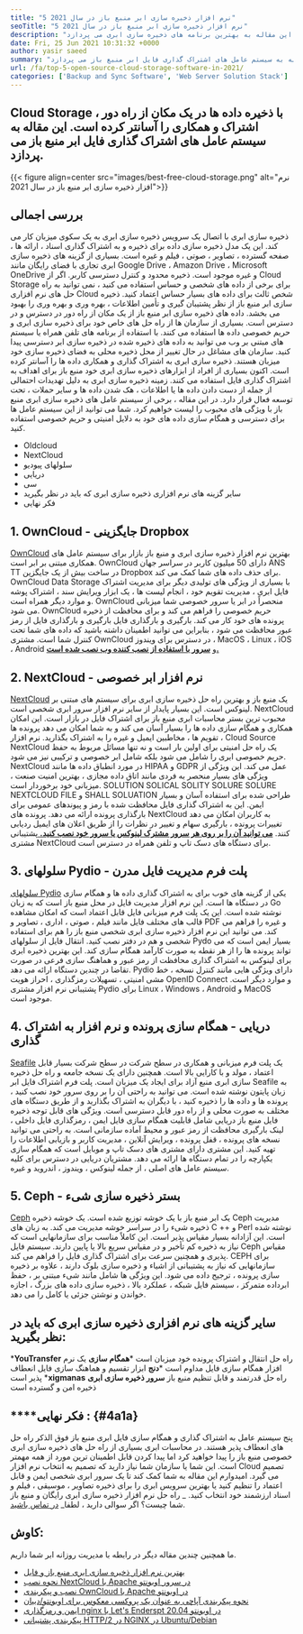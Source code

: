 ```yaml
---
title: "5 نرم افزار ذخیره سازی ابر منبع باز در سال 2021" 
seoTitle: "5 نرم افزار ذخیره سازی ابر منبع باز در سال 2021" 
description: "ذخیره سازی ابر منبع باز از نظر پشتیبان گیری و تأمین اطلاعات ، بهره وری و بهره وری را بهبود می بخشد. این مقاله به بهترین برنامه های ذخیره سازی ابری می پردازد" 
date: Fri, 25 Jun 2021 10:31:32 +0000
author: yasir saeed
summary: "ذخیره سازی ابری با ذخیره داده ها در یک مکان از راه دور ، اشتراک و همکاری را آسانتر کرده است. این مقاله به سیستم عامل های اشتراک گذاری فایل ابر منبع باز می پردازد." 
url: /fa/top-5-open-source-cloud-storage-software-in-2021/
categories: ['Backup and Sync Software', 'Web Server Solution Stack']
---
```


## Cloud Storage با ذخیره داده ها در یک مکان از راه دور ، اشتراک و همکاری را آسانتر کرده است. این مقاله به سیستم عامل های اشتراک گذاری فایل ابر منبع باز می پردازد.

{{< figure align=center src="images/best-free-cloud-storage.png" alt="نرم افزار ذخیره سازی ابر منبع باز در سال 2021">}}


## **بررسی اجمالی**
ذخیره سازی ابری با اتصال یک سرویس ذخیره سازی ابری به یک سکوی میزبان کار می کند. این یک مدل ذخیره سازی داده برای ذخیره و به اشتراک گذاری اسناد ، ارائه ها ، صفحه گسترده ، تصاویر ، صوتی ، فیلم و غیره است. بسیاری از گزینه های ذخیره سازی ابری تجاری با فضای رایگان مانند Google Drive ، Amazon Drive ، Microsoft OneDrive و غیره موجود است. ذخیره محدود و کنترل دسترسی کاربر. اگر از Cloud Storage برای برخی از داده های شخصی و حساس استفاده می کنید ، نمی توانید به راه حل های نرم افزاری Cloud شخص ثالث برای داده های بسیار حساس اعتماد کنید. ذخیره سازی ابر منبع باز از نظر پشتیبان گیری و تأمین اطلاعات ، بهره وری و بهره وری را بهبود می بخشد.
داده های ذخیره سازی ابر منبع باز از یک مکان از راه دور در دسترس و در دسترس است. بسیاری از سازمان ها از راه حل های خاص خود برای ذخیره سازی ابری و حریم خصوصی داده ها استفاده می کنند. با استفاده از برنامه های تلفن همراه یا سیستم های مبتنی بر وب می توانید به داده های ذخیره شده در ذخیره سازی ابر دسترسی پیدا کنید. سازمان های مشاغل در حال تغییر از محل ذخیره محلی به فضای ذخیره سازی خود میزبان هستند. ذخیره سازی ابری به اشتراک گذاری و همکاری داده ها را آسانتر کرده است. اکنون بسیاری از افراد از ابزارهای ذخیره سازی ابری خود منبع باز برای اهداف به اشتراک گذاری فایل استفاده می کنند. زمینه ذخیره سازی ابری به دلیل تهدیدات احتمالی از جمله از دست دادن داده ها یا اطلاعات ، هک شدن داده ها و سایر حملات ، تحت توسعه فعال قرار دارد.
در این مقاله ، برخی از سیستم عامل های ذخیره سازی ابری منبع باز با ویژگی های محبوب را لیست خواهیم کرد. شما می توانید از این سیستم عامل ها برای دسترسی و همگام سازی داده های خود به دلایل امنیتی و حریم خصوصی استفاده کنید.
  * Oldcloud
  * NextCloud
  * سلولهای پیودیو
  * دریایی
  * سی
  * سایر گزینه های نرم افزاری ذخیره سازی ابری که باید در نظر بگیرید
  * فکر نهایی

## 1. OwnCloud - جایگزینی Dropbox
[OwnCloud][1] بهترین نرم افزار ذخیره سازی ابری و منبع باز بازار برای سیستم عامل های همکاری مبتنی بر ابر است. OwnCloud دارای 50 میلیون کاربر در سراسر جهان ANS TT در ساخت بیش از یک جایگزین Dropbox برای حذف داده های شما کمک می کند. OwnCloud Data Storage با بسیاری از ویژگی های تولیدی دیگر برای مدیریت اشتراک فایل ابری ، مدیریت تقویم خود ، انجام لیست ها ، یک ابزار ویرایش سند ، اشتراک پوشه و موارد دیگر همراه است. OwnCloud منحصراً در ابر یا سرور خصوصی شما میزبانی می شود. OwnCloud حریم خصوصی را فراهم می کند و برای محافظت از ذخیره پرونده های خود کار می کند. بارگیری و بارگذاری فایل بارگیری و بارگذاری فایل از رمز عبور محافظت می شود ، بنابراین می توانید اطمینان داشته باشید که داده های شما تحت کنترل شما است.
مشتری OwnCloud در دسترس برای ویندوز ، MacOS ، Linux ، iOS ، Android و [**سرور با استفاده از نصب کننده وب نصب شده است.** ][2]

## 2. NextCloud - نرم افزار ابر خصوصی
[NextCloud][3] یک منبع باز و بهترین راه حل ذخیره سازی ابری برای سیستم های مبتنی بر لینوکس است. این بسیار پایدار از سایر نرم افزار سرور ابری شخصی است. NextCloud محبوب ترین بستر محاسبات ابری منبع باز برای اشتراک فایل در بازار است. این امکان همکاری و همگام سازی داده ها را بسیار آسان می کند و به شما امکان می دهد پرونده ها ، تقویم ها ، مخاطبین ایمیل و غیره را به اشتراک بگذارید. نرم افزار Cloud Source NextCloud یک راه حل امنیتی برای اولین بار است و نه تنها مسائل مربوط به حفظ حریم خصوصی ابری را شامل می شود بلکه شامل ابر خصوصی و ترکیبی نیز می شود. NextCloud در مورد انطباق داده ها مانند HIPAA و GDPR عمل می کند.
این ویژگی از ویژگی های بسیار منحصر به فردی مانند اتاق داده مجازی ، بهترین امنیت صنعت ، میزبانی خود برخوردار است. SOLUTION SOLICAL SOLITY SOLURE SOLURE NEXTCLOUD FILE و SHALL SOLUATION طراحی شده برای استفاده آسان و بسیار ایمن. این به اشتراک گذاری فایل محافظت شده با رمز و پیوندهای عمومی برای بارگذاری پرونده ارائه می دهد. پرونده های NextCloud به کاربران امکان می دهد تغییرات پرونده ، بارگیری سهام و تغییر در نظرات را از طریق اعلان های ایمیل ردیابی کنند. [**می توانید آن را بر روی هر سرور مشترک لینوکس یا سرور خود نصب کنید.** ][4]
پشتیبانی مشتری NextCloud برای دستگاه های دسک تاپ و تلفن همراه در دسترس است.

## 3. سلولهای Pydio - پلت فرم مدیریت فایل مدرن
[سلولهای Pydio][5] یکی از گزینه های خوب برای به اشتراک گذاری داده ها و همگام سازی در دستگاه ها است. این نرم افزار مدیریت فایل در محل منبع باز است که به زبان Go نوشته شده است. این یک پلت فرم میزبانی فایل قابل اعتماد است که امکان مشاهده قالب های مختلف فایل مانند فیلم ، صوتی ، اداری ، تصاویر و PDF و غیره را فراهم می کند. می توانید این نرم افزار ذخیره سازی ابری شخصی منبع باز را هم برای استفاده شخصی و هم در دفتر نصب کنید. انتقال فایل از سلولهای Pydo بسیار ایمن است که می تواند پرونده ها را از هر نقطه به صورت کارآمد همگام سازی کند. این بهترین ذخیره ابری برای لینوکس به اشتراک گذاری محافظت از رمز عبور و هماهنگ سازی فرعی در صورت تقاضا در چندین دستگاه ارائه می دهد. Pydio دارای ویژگی هایی مانند کنترل نسخه ، خط مشی امنیتی ، تسهیلات رمزگذاری ، احراز هویت OpenID Connect و موارد دیگر است.
پشتیبانی نرم افزار مشتری Pydio برای Linux ، Windows ، Android و MacOS موجود است.

## 4. دریایی - همگام سازی پرونده و نرم افزار به اشتراک گذاری
[Seafile][6] یک پلت فرم میزبانی و همکاری در سطح شرکت در سطح شرکت بسیار قابل اعتماد ، مولد و با کارایی بالا است. همچنین دارای یک نسخه جامعه و راه حل ذخیره سازی ابری منبع آزاد برای ایجاد یک میزبان است. پلت فرم اشتراک فایل ابر Seafile به زبان پایتون نوشته شده است.
می توانید به راحتی آن را بر روی سرور خود نصب کنید ، پرونده ها و داده ها را ذخیره کنید ، با دیگران به اشتراک بگذارید و از طریق دستگاه های مختلف به صورت محلی و از راه دور قابل دسترسی است. ویژگی های قابل توجه ذخیره فایل منبع باز دریایی شامل قابلیت همگام سازی فایل ایمن ، رمزگذاری فایل داخلی ، لینک بارگیری محافظت از رمز عبور و محیط آماده سازمانی است. به راحتی می توانید نسخه های پرونده ، قفل پرونده ، ویرایش آنلاین ، مدیریت کاربر و بازیابی اطلاعات را تهیه کنید. این مشتری دارای مشتری های دسک تاپ و موبایل است که همگام سازی یکپارچه را در تمام دستگاه ها ارائه می دهد.
مشتریان دریایی در دسترس برای کلیه سیستم عامل های اصلی ، از جمله لینوکس ، ویندوز ، اندروید و غیره.

## 5. Ceph - بستر ذخیره سازی شیء
[Ceph][7] یک ابر منبع باز با یک خوشه توزیع شده است. یک خوشه ذخیره Ceph مدیریت ذخیره شیء را در سراسر خوشه مدیریت می کند. به زبان های C ++ و Perl نوشته شده است. این آزادانه بسیار مقیاس پذیر است. این کاملاً مناسب برای سازمانهایی است که نیاز به ذخیره کم تأخیر و در مقیاس سریع بالا یا پایین دارند. سیستم فایل Ceph مقیاس پذیری و همچنین سرعت برای اشتراک گذاری فایل را فراهم می کند. CEPH برای سازمانهایی که نیاز به پشتیبانی از اشیاء و ذخیره سازی بلوک دارند ، علاوه بر ذخیره سازی پرونده ، ترجیح داده می شود.
این ویژگی ها شامل مانند شیء مبتنی بر ، حفظ ابرداده متمرکز ، سیستم فایل شبکه ، عملکرد بالا ، ذخیره سازی داده های بزرگ ، اجازه خواندن و نوشتن جزئی یا کامل را می دهد.

## سایر گزینه های نرم افزاری ذخیره سازی ابری که باید در نظر بگیرید:
  ***YouTransfer**  راه حل انتقال و اشتراک پرونده خود میزبان است
  ***همگام سازی**  یک نرم افزار همگام سازی فایل مداوم است
  ***دنج**  ابزار تقسیم و هماهنگ سازی فایل انعطاف پذیر است
  ***xigmanas**  راه حل قدرتمند و قابل تنظیم منبع باز
  **سرور ذخیره سازی ابری**  ذخیره امن و گسترده است

## ****فکر نهایی **:**    {#4a1a}
پنج سیستم عامل به اشتراک گذاری و همگام سازی فایل ابری منبع باز فوق الذکر راه حل های انعطاف پذیر هستند. در محاسبات ابری بسیاری از راه حل های ذخیره سازی ابری خصوصی منبع باز را پیدا خواهید کرد اما پیدا کردن قابل اطمینان ترین مورد از همه مهمتر است. این شما یا سازمان شما نیاز دارید که تصمیم به انتخاب نرم افزار Cloud تصمیم می گیرد. امیدوارم این مقاله به شما کمک کند تا یک سرور ابری شخصی ایمن و قابل اعتماد را تنظیم کنید یا بهترین سرویس ابری را برای ذخیره تصاویر ، موسیقی ، فیلم و اسناد ارزشمند خود انتخاب کنید.
_ راه حل نرم افزار ذخیره سازی ابری رایگان و منبع باز شما چیست؟ اگر سوالی دارید ، لطفا_ [در تماس باشید][8].

## کاوش:
ما همچنین چندین مقاله دیگر در رابطه با مدیریت روزانه ابر شما داریم.
  * [بهترین نرم افزار ذخیره سازی ابری منبع باز و فایل][9]
  * [نحوه نصب NextCloud با Apache در سرور اوبونتو][4]
  * [نصب و پیکربندی OwnCloud با Apache در اوبونتو][2]
  * [نحوه پیکربندی آپاچی به عنوان یک پروکسی معکوس برای اوبونتو/دبیان][10]
  * [ایمن و رمزگذاری nginx با Let's Enderspt در اوبونتو 20.04][11]
  * [پیکربندی پشتیبانی HTTP/2 در NGINX در Ubuntu/Debian][12]

  
[1]: https://owncloud.com/
[2]: https://blog.containerize.com/backup-and-sync-software/how-to-install-and-configure-owncloud-with-apache-on-ubuntu/
[3]: https://nextcloud.com/
[4]: https://blog.containerize.com/backup-and-sync-software/how-to-install-nextcloud-with-apache-on-ubuntu-server/
[5]: https://pydio.com/
[6]: https://www.seafile.com/
[7]: https://ceph.io/en/
[8]: mailto:yasir.saeed@aspose.com
[9]: https://products.containerize.com/backup-and-sync/
[10]: https://blog.containerize.com/web-server-solution-stack/how-to-configure-apache-as-a-reverse-proxy-for-ubuntudebian/
[11]: https://blog.containerize.com/web-server-solution-stack/how-to-secure-nginx-with-letsencrypt-on-ubuntu-20-04/
[12]: https://blog.containerize.com/web-server-solution-stack/how-to-configure-http2-support-in-nginx-on-ubuntudebian/
